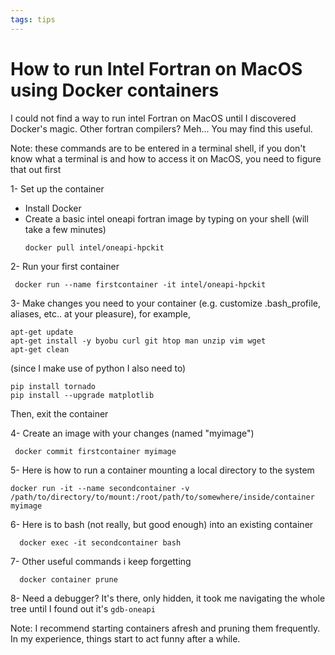 ```yaml
---
tags: tips
---
```


# How to run Intel Fortran on MacOS using Docker containers

I could not find a way to run intel Fortran on MacOS until I discovered Docker's magic. Other fortran compilers? Meh... You may find this useful. 

Note: these commands are to be entered in a terminal shell, if you don't know what a terminal is and how to access it on MacOS, you need to figure that out first

1- Set up the container

  - Install Docker
  - Create a basic intel oneapi fortran image by typing on your shell (will take a few minutes)
    ```
    docker pull intel/oneapi-hpckit 
    ```
    
2- Run your first container
     
     docker run --name firstcontainer -it intel/oneapi-hpckit 
     
3- Make changes you need to your container (e.g. customize .bash_profile, aliases, etc.. at your pleasure), for example,

    apt-get update
    apt-get install -y byobu curl git htop man unzip vim wget
    apt-get clean     

(since I make use of python I also need to)

    pip install tornado
    pip install --upgrade matplotlib  
    
Then, exit the container
    
4- Create an image with your changes (named "myimage")

     docker commit firstcontainer myimage

5- Here is how to run a container mounting a local directory to the system

    docker run -it --name secondcontainer -v /path/to/directory/to/mount:/root/path/to/somewhere/inside/container myimage  

6- Here is to bash (not really, but good enough) into an existing container

      docker exec -it secondcontainer bash

7- Other useful commands i keep forgetting

      docker container prune
     
8- Need a debugger? It's there, only hidden, it took me navigating the whole tree until I found out it's ```gdb-oneapi```

Note: I recommend starting containers afresh and pruning them frequently. In my experience, things start to act funny after a while. 
